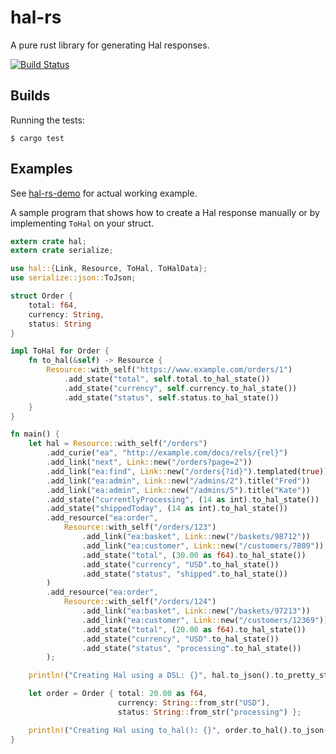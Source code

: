 # hal-rs

A pure rust library for generating Hal responses.

[![Build Status](https://travis-ci.org/hjr3/hal-rs.svg)](https://travis-ci.org/hjr3/hal-rs)

## Builds

Running the tests:

```
$ cargo test
```

## Examples

See [hal-rs-demo](https://github.com/hjr3/hal-rs-demo) for actual working example.

A sample program that shows how to create a Hal response manually or by implementing `ToHal` on your struct.

```rust
extern crate hal;
extern crate serialize;

use hal::{Link, Resource, ToHal, ToHalData};
use serialize::json::ToJson;

struct Order {
    total: f64,
    currency: String,
    status: String
}

impl ToHal for Order {
    fn to_hal(&self) -> Resource {
        Resource::with_self("https://www.example.com/orders/1")
            .add_state("total", self.total.to_hal_state())
            .add_state("currency", self.currency.to_hal_state())
            .add_state("status", self.status.to_hal_state())
    }
}

fn main() {
    let hal = Resource::with_self("/orders")
        .add_curie("ea", "http://example.com/docs/rels/{rel}")
        .add_link("next", Link::new("/orders?page=2"))
        .add_link("ea:find", Link::new("/orders{?id}").templated(true))
        .add_link("ea:admin", Link::new("/admins/2").title("Fred"))
        .add_link("ea:admin", Link::new("/admins/5").title("Kate"))
        .add_state("currentlyProcessing", (14 as int).to_hal_state())
        .add_state("shippedToday", (14 as int).to_hal_state())
        .add_resource("ea:order",
            Resource::with_self("/orders/123")
                .add_link("ea:basket", Link::new("/baskets/98712"))
                .add_link("ea:customer", Link::new("/customers/7809"))
                .add_state("total", (30.00 as f64).to_hal_state())
                .add_state("currency", "USD".to_hal_state())
                .add_state("status", "shipped".to_hal_state())
        )
        .add_resource("ea:order",
            Resource::with_self("/orders/124")
                .add_link("ea:basket", Link::new("/baskets/97213"))
                .add_link("ea:customer", Link::new("/customers/12369"))
                .add_state("total", (20.00 as f64).to_hal_state())
                .add_state("currency", "USD".to_hal_state())
                .add_state("status", "processing".to_hal_state())
        );

    println!("Creating Hal using a DSL: {}", hal.to_json().to_pretty_str());

    let order = Order { total: 20.00 as f64, 
                        currency: String::from_str("USD"), 
                        status: String::from_str("processing") };

    println!("Creating Hal using to_hal(): {}", order.to_hal().to_json().to_pretty_str());
}
```
